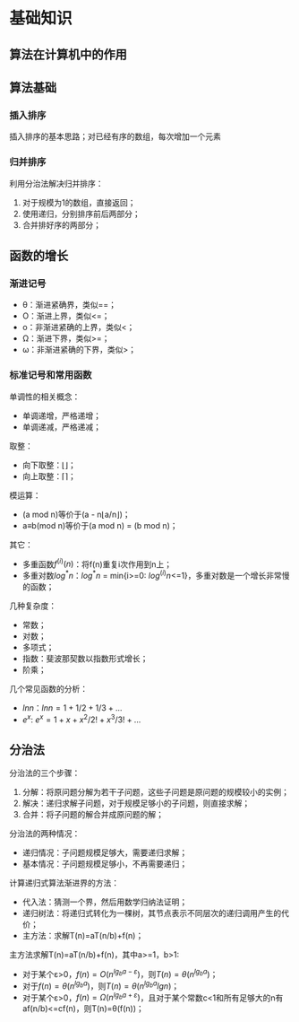 # 基础知识
## 算法在计算机中的作用

## 算法基础

### 插入排序
插入排序的基本思路；对已经有序的数组，每次增加一个元素

### 归并排序
利用分治法解决归并排序：
1. 对于规模为1的数组，直接返回；
1. 使用递归，分别排序前后两部分；
1. 合并排好序的两部分；

## 函数的增长

### 渐进记号
* θ：渐进紧确界，类似==；
* Ο：渐进上界，类似<=；
* ο：非渐进紧确的上界，类似<；
* Ω：渐进下界，类似>=；
* ω：非渐进紧确的下界，类似>；

### 标准记号和常用函数
单调性的相关概念：
* 单调递增，严格递增；
* 单调递减，严格递减；

取整：
* 向下取整：⌊⌋；
* 向上取整：⌈⌉；

模运算：
* (a mod n)等价于(a - n⌊a/n⌋)；
* a≡b(mod n)等价于(a mod n) = (b mod n)；

其它：
* 多重函数$f^{(i)}(n)$：将f(n)重复i次作用到n上；
* 多重对数$log^*n$：$log^*n$ = min{i>=0: $log^{(i)}n$<=1}，多重对数是一个增长非常慢的函数；

几种复杂度：
* 常数；
* 对数；
* 多项式；
* 指数：斐波那契数以指数形式增长；
* 阶乘；

几个常见函数的分析：
* $lnn$：$lnn = 1 + 1/2 + 1/3 + ...$
* $e^x$: $e^x = 1 + x + x^2/2! + x^3/3! + ...$

## 分治法
分治法的三个步骤：
1. 分解：将原问题分解为若干子问题，这些子问题是原问题的规模较小的实例；
1. 解决：递归求解子问题，对于规模足够小的子问题，则直接求解；
1. 合并：将子问题的解合并成原问题的解；

分治法的两种情况：
* 递归情况：子问题规模足够大，需要递归求解；
* 基本情况：子问题规模足够小，不再需要递归；

计算递归式算法渐进界的方法：
* 代入法：猜测一个界，然后用数学归纳法证明；
* 递归树法：将递归式转化为一棵树，其节点表示不同层次的递归调用产生的代价；
* 主方法：求解T(n)=aT(n/b)+f(n)；

主方法求解T(n)=aT(n/b)+f(n)，其中a>=1，b>1:
* 对于某个ε>0，$f(n)=Ο(n^{lg_b{a-ε}})$，则$T(n)=θ(n^{lg_ba})$；
* 对于$f(n)=θ(n^{lg_ba})$，则$T(n)=θ(n^{lg_ba}lgn)$；
* 对于某个ε>0，$f(n)=Ω(n^{lg_b{a+ε}})$，且对于某个常数c<1和所有足够大的n有af(n/b)<=cf(n)，则T(n)=θ(f(n))；


